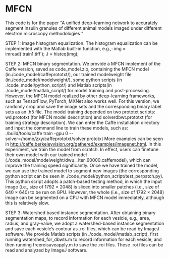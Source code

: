 # MFCN
This code is for the paper "A unified deep-learning network to accurately segment insulin granules of different animal models imaged under different electron microscopy methodologies "

STEP 1: Image histogram equalization.
The histogram equalization can be implemented with the Matlab built-in function, e.g.,:
img = imread('train1.tiff');
J = histeq(img);

STEP 2: MFCN binary segmentation.
We provide a MFCN implement of the Caffe version, saved as code_model.zip, containing the MFCN model (in./code_model/caffeprototxt/), our trained modelweight file (in./code_model/modelweight/), some python scripts (in ./code_model/python_script/) and Matlab scripts(in ./code_model/matlab_script/) for model training and post-processing. However, the MFCN model realized by other deep-learning frameworks, such as TensorFlow, PyTorch, MXNet also works well. For this version, we randomly crop and save the image sets and the corresponding binary label sets as an .h5 file. The model training depended on two prototxt scripts: wd.prototxt (for MFCN model description) and solverdbwt.prototxt (for training strategy description). We can enter the Caffe installation directory and input the command line to train these models, such as: ./build/tools/caffe train -gpu 0 --solver=/home/zxy/caffeprototxt/solver.prototxt
More examples can be seen in http://caffe.berkeleyvision.org/gathered/examples/imagenet.html. 
In this experiment, we train the model from scratch. In effect, users can finetune their own model with our trained model (./code_model/modelweight/dwu__iter_60000.caffemodel), which can improve the training speed significantly.
Once we have trained the model, we can use the trained model to segment new images (the corresponding python script can be seen in ./code_model/python_script/test_perpatch.py). This python script adopts a patch-based testing method, in which the input image (i.e., size of 1792 × 2048) is sliced into smaller patches (i.e., size of 640 × 640) to be run on GPU. However, the whole (i.e., size of 1792 × 2048) image can be segmented on a CPU with MFCN model immediately, although this is relatively slow.

STEP 3: Watershed based instance segmentation.
After obtaining binary segmentation maps, to record information for each vesicle, e.g., area, radius, and gray-value, we adopt a watershed-based instance segmentation and save each vesicle’s contour as .roi files, which can be read by ImageJ software. We provide Matlab scripts (in ./code_model/matlab_script), first running watershed_for_dbwts.m to record information for each vesicle, and then running freeroisaveapply.m to save the .roi files. These .roi files can be read and analyzed by ImageJ software.
